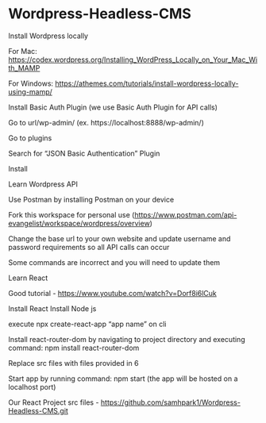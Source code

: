 # Wordpress-Headless-CMS

Install Wordpress locally

  For Mac: https://codex.wordpress.org/Installing_WordPress_Locally_on_Your_Mac_With_MAMP
  
  For Windows: https://athemes.com/tutorials/install-wordpress-locally-using-mamp/


Install Basic Auth Plugin (we use Basic Auth Plugin for API calls)

  Go to url/wp-admin/ (ex. https://localhost:8888/wp-admin/)
  
  Go to plugins
  
  Search for “JSON Basic Authentication” Plugin
  
  Install
  
  
Learn Wordpress API

  Use Postman by installing Postman on your device
  
  Fork this workspace for personal use (https://www.postman.com/api-evangelist/workspace/wordpress/overview)
  
  Change the base url to your own website and update username and password requirements so all API calls can occur
  
  Some commands are incorrect and you will need to update them
  
  
Learn React

  Good tutorial - https://www.youtube.com/watch?v=Dorf8i6lCuk
  
  
Install React
  Install Node js
  
  execute npx create-react-app “app name” on cli
  
  Install react-router-dom by navigating to project directory and executing command: npm install react-router-dom
  
  Replace src files with files provided in 6
  
  Start app by running command: npm start (the app will be hosted on a localhost port)
  
  
Our React Project src files - https://github.com/samhpark1/Wordpress-Headless-CMS.git

